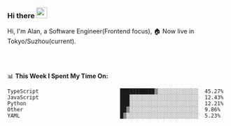 ### Hi there <img src="https://media.giphy.com/media/hvRJCLFzcasrR4ia7z/giphy.gif" width="25px">

<!-- ![visitors](https://visitor-badge.glitch.me/badge?page_id=dislfyer.dislfyer) -->

Hi, I'm Alan, a Software Engineer(Frontend focus), 🏠 Now live in Tokyo/Suzhou(current).

<br/>
<br/>

📊 **This Week I Spent My Time On:**


<!--START_SECTION:waka-->

```text
TypeScript                          ███████████▒░░░░░░░░░░░░░  45.27%
JavaScript                          ███░░░░░░░░░░░░░░░░░░░░░░  12.43%
Python                              ███░░░░░░░░░░░░░░░░░░░░░░  12.21%
Other                               ██▒░░░░░░░░░░░░░░░░░░░░░░  9.86%
YAML                                █▒░░░░░░░░░░░░░░░░░░░░░░░  5.23%
```

<!--END_SECTION:waka-->

<!--
**About Me:**
 -->
